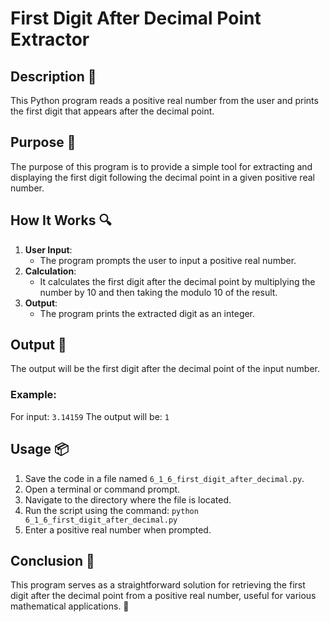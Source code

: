 # First Digit After Decimal Point Extractor

## Description 📝
This Python program reads a positive real number from the user and prints the first digit that appears after the decimal point.

## Purpose 🎯
The purpose of this program is to provide a simple tool for extracting and displaying the first digit following the decimal point in a given positive real number.

## How It Works 🔍
1. **User Input**:
   - The program prompts the user to input a positive real number.
2. **Calculation**:
   - It calculates the first digit after the decimal point by multiplying the number by 10 and then taking the modulo 10 of the result.
3. **Output**:
   - The program prints the extracted digit as an integer.

## Output 📜
The output will be the first digit after the decimal point of the input number.

### Example:
For input: `3.14159`
The output will be: `1`

## Usage 📦
1. Save the code in a file named `6_1_6_first_digit_after_decimal.py`.
2. Open a terminal or command prompt.
3. Navigate to the directory where the file is located.
4. Run the script using the command:
   `python 6_1_6_first_digit_after_decimal.py`
5. Enter a positive real number when prompted.

## Conclusion 🚀
This program serves as a straightforward solution for retrieving the first digit after the decimal point from a positive real number, useful for various mathematical applications.
🔢